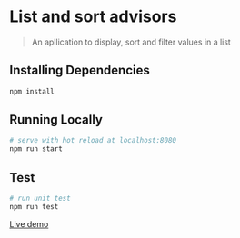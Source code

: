 List and sort advisors
===========================

> An apllication to display, sort and filter values in a list

Installing Dependencies
-----------------------

``` bash
npm install
```

Running Locally
---------------

``` bash
# serve with hot reload at localhost:8080
npm run start
```

Test
-----------------------

```bash
# run unit test
npm run test
```

[Live demo](https://batuash.github.io/listsortadvisors/)

